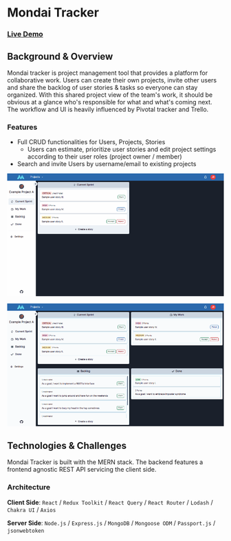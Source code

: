 # Mondai Tracker

### [Live Demo](https://mondai.netlify.app/)

## Background & Overview

Mondai tracker is project management tool that provides a platform for collaborative work. Users can create their own projects, invite other users and share the backlog of user stories & tasks so everyone can stay organized. With this shared project view of the team's work, it should be obvious at a glance who's responsible for what and what's coming next. The workflow and UI is heavily influenced by Pivotal tracker and Trello.

### Features

- Full CRUD functionalities for Users, Projects, Stories
  - Users can estimate, prioritize user stories and edit project settings according to their user roles (project owner / member)
- Search and invite Users by username/email to existing projects

![Project View](./docs/projects.gif)

![Project Settings View](./docs/settings.gif)

## Technologies & Challenges

Mondai Tracker is built with the MERN stack. The backend features a frontend agnostic REST API servicing the client side.

### Architecture

**Client Side**: `React` / `Redux Toolkit` / `React Query` / `React Router` / `Lodash` / `Chakra UI` / `Axios`

**Server Side**: `Node.js` / `Express.js` / `MongoDB` / `Mongoose ODM` / `Passport.js` / `jsonwebtoken`

